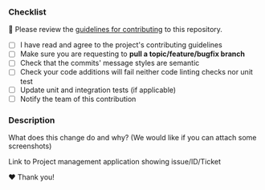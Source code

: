 ### Checklist

🚨 Please review the [guidelines for contributing](../CONTRIBUTING.md) to this repository.

- [ ] I have read and agree to the project's contributing guidelines
- [ ] Make sure you are requesting to **pull a topic/feature/bugfix branch**
- [ ] Check that the commits' message styles are semantic
- [ ] Check your code additions will fail neither code linting checks nor unit test
- [ ] Update unit and integration tests (if applicable)
- [ ] Notify the team of this contribution

### Description

What does this change do and why? (We would like if you can attach some screenshots)

Link to Project management application showing issue/ID/Ticket

❤️ Thank you!
